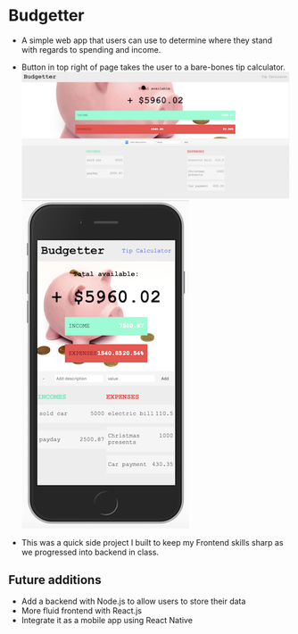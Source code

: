 # Budgetter
- A simple web app that users can use to determine where they stand with regards to spending and income. 
- Button in top right of page takes the user to a bare-bones tip calculator. 
![alt text](images/readme/dtLanding.png)
![alt text](images/readme/mobileLanding.png)

- This was a quick side project I built to keep my Frontend skills sharp as we progressed into backend in class. 

## Future additions 
- Add a backend with Node.js to allow users to store their data
- More fluid frontend with React.js
- Integrate it as a mobile app using React Native
